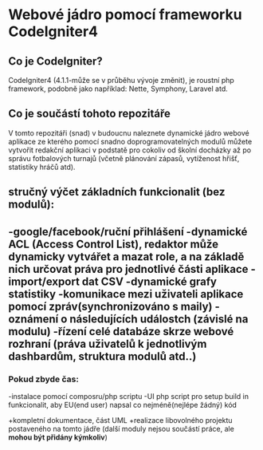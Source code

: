 # Webové jádro pomocí frameworku CodeIgniter4

## Co je CodeIgniter?

CodeIgniter4 (4.1.1-může se v průběhu vývoje změnit), je roustní php framework, podobně jako například: Nette, Symphony, Laravel atd.

## Co je součástí tohoto repozitáře

V tomto repozitáři (snad) v budoucnu naleznete dynamické jádro webové aplikace ze kterého pomocí snadno doprogramovatelných modulů můžete vytvořit redakční aplikaci v podstatě pro cokoliv od školní docházky až po správu fotbalových turnajů (včetně plánování zápasů, vytíženost hřišť, statistiky hráčů atd).

## stručný výčet základních funkcionalit (bez modulů):

-google/facebook/ruční přihlášení
-dynamické ACL (Access Control List), redaktor může dynamicky vytvářet a mazat role, a na základě nich určovat práva pro jednotlivé části aplikace
-import/export dat CSV
-dynamické grafy statistiky
-komunikace mezi uživateli aplikace pomocí zpráv(synchronizováno s maily)
-oznámení o následujících událostch (závislé na modulu)
-řízení celé databáze skrze webové rozhraní (práva uživatelů k jednotlivým dashbardům, struktura modulů atd..)
---------------------------------------------------------
### Pokud zbyde čas:
-instalace pomocí composru/php scriptu
-UI php script pro setup build in funkcionalit, aby EU(end user) napsal co nejméně(nejlépe žádný) kód 


+kompletní dokumentace, část UML
+realizace libovolného projektu postaveného na tomto jádře (další moduly nejsou součástí práce, ale **mohou být přidány kýmkoliv**)

